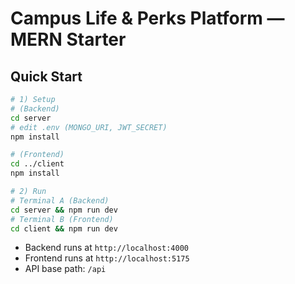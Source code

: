 # Campus Life & Perks Platform — MERN Starter



## Quick Start

```bash
# 1) Setup 
# (Backend)
cd server
# edit .env (MONGO_URI, JWT_SECRET)
npm install

# (Frontend)
cd ../client
npm install

# 2) Run
# Terminal A (Backend)
cd server && npm run dev
# Terminal B (Frontend)
cd client && npm run dev
```

- Backend runs at `http://localhost:4000`
- Frontend runs at `http://localhost:5175`
- API base path: `/api`

